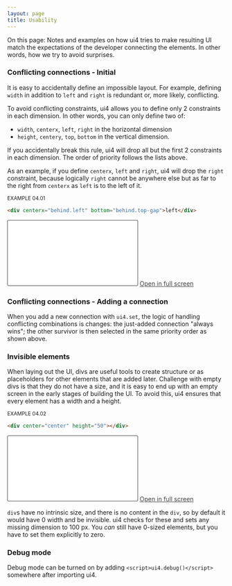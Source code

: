 ```yaml
---
layout: page
title: Usability
---
```


On this page: Notes and examples on how ui4 tries to make resulting UI match the expectations of
the developer connecting the elements. In other words, how we try to avoid surprises.

### Conflicting connections - Initial

It is easy to accidentally define an impossible layout. For example, defining `width` in addition to
`left` and `right` is redundant or, more likely, conflicting.

To avoid conflicting constraints, ui4 allows you to define only 2 constraints in each dimension. In
other words, you can only define two of:
- `width`, `centerx`, `left`, `right` in the horizontal dimension
- `height`, `centery`, `top`, `bottom` in the vertical dimension.

If you accidentally break this rule, ui4 will drop all but the first 2 constraints in each
dimension. The order of priority follows the lists above.

As an example, if you define `centerx`, `left` and `right`, ui4 will drop the `right` constraint,
because logically `right` cannot be anywhere else but as far to the right from `centerx` as `left`
is to the left of it.

<sub>EXAMPLE 04.01</sub>
```html
<div centerx="behind.left" bottom="behind.top-gap">left</div>
```
<iframe style="border:1px solid #404040;border-radius:3px;background-color:#212121;" src="examples/example_04.01.html"></iframe>
<a style="color: #404040" href="examples/example_04.01.html">Open in full screen</a>

### Conflicting connections - Adding a connection

When you add a new connection with `ui4.set`, the logic of handling conflicting combinations is
changes: the just-added connection "always wins"; the other survivor is then selected in
the same priority order as shown above.

### Invisible elements

When laying out the UI, divs are useful tools to create structure or as placeholders for other
elements that are added later. Challenge with empty divs is that they do not have a size, and it is
easy to end up with an empty screen in the early stages of building the UI. To avoid this, ui4
ensures that every element has a width and a height.

<sub>EXAMPLE 04.02</sub>
```html
<div center="center" height="50"></div>
```
<iframe style="border:1px solid #404040;border-radius:3px;background-color:#212121;" src="examples/example_04.02.html"></iframe>
<a style="color: #404040" href="examples/example_04.02.html">Open in full screen</a>

`div`s have no intrinsic size, and there is no content in the `div`, so by default it would have
0 width and be invisible. ui4 checks for these and sets any missing dimension to 100 px. You
_can_ still have 0-sized elements, but you have to set them explicitly to zero.

### Debug mode

Debug mode can be turned on by adding `<script>ui4.debug()</script>` somewhere after importing ui4.